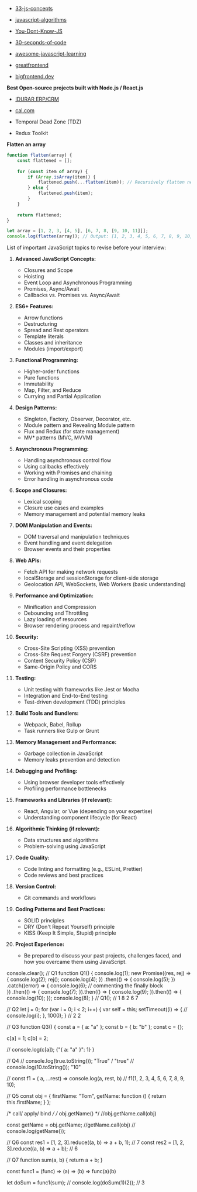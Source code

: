 - [33-js-concepts](https://github.com/leonardomso/33-js-concepts)
- [javascript-algorithms](https://github.com/trekhleb/javascript-algorithms)
- [You-Dont-Know-JS](https://github.com/getify/You-Dont-Know-JS)
- [30-seconds-of-code](https://github.com/30-seconds/30-seconds-of-code)
- [awesome-javascript-learning](https://github.com/micromata/awesome-javascript-learning)

- [greatfrontend](https://www.greatfrontend.com/)
- [bigfrontend.dev](https://bigfrontend.dev)

**Best Open-source projects built with Node.js / React.js**

- [IDURAR ERP/CRM](https://github.com/idurar/idurar-erp-crm)
- [cal.com](https://github.com/calcom/cal.com)

- Temporal Dead Zone (TDZ)
- Redux Toolkit


**Flatten an array**

```js
function flatten(array) {
    const flattened = [];
    
    for (const item of array) {
        if (Array.isArray(item)) {
            flattened.push(...flatten(item)); // Recursively flatten nested arrays
        } else {
            flattened.push(item);
        }
    }
    
    return flattened;
}

let array = [1, 2, 3, [4, 5], [6, 7, 8, [9, 10, 11]]];
console.log(flatten(array)); // Output: [1, 2, 3, 4, 5, 6, 7, 8, 9, 10, 11]
```



List of important JavaScript topics to revise before your interview:

1. **Advanced JavaScript Concepts:**
   - Closures and Scope
   - Hoisting
   - Event Loop and Asynchronous Programming
   - Promises, Async/Await
   - Callbacks vs. Promises vs. Async/Await

2. **ES6+ Features:**
   - Arrow functions
   - Destructuring
   - Spread and Rest operators
   - Template literals
   - Classes and inheritance
   - Modules (import/export)

3. **Functional Programming:**
   - Higher-order functions
   - Pure functions
   - Immutability
   - Map, Filter, and Reduce
   - Currying and Partial Application

4. **Design Patterns:**
   - Singleton, Factory, Observer, Decorator, etc.
   - Module pattern and Revealing Module pattern
   - Flux and Redux (for state management)
   - MV* patterns (MVC, MVVM)

5. **Asynchronous Programming:**
   - Handling asynchronous control flow
   - Using callbacks effectively
   - Working with Promises and chaining
   - Error handling in asynchronous code

6. **Scope and Closures:**
   - Lexical scoping
   - Closure use cases and examples
   - Memory management and potential memory leaks

7. **DOM Manipulation and Events:**
   - DOM traversal and manipulation techniques
   - Event handling and event delegation
   - Browser events and their properties

8. **Web APIs:**
   - Fetch API for making network requests
   - localStorage and sessionStorage for client-side storage
   - Geolocation API, WebSockets, Web Workers (basic understanding)

9. **Performance and Optimization:**
   - Minification and Compression
   - Debouncing and Throttling
   - Lazy loading of resources
   - Browser rendering process and repaint/reflow

10. **Security:**
    - Cross-Site Scripting (XSS) prevention
    - Cross-Site Request Forgery (CSRF) prevention
    - Content Security Policy (CSP)
    - Same-Origin Policy and CORS

11. **Testing:**
    - Unit testing with frameworks like Jest or Mocha
    - Integration and End-to-End testing
    - Test-driven development (TDD) principles

12. **Build Tools and Bundlers:**
    - Webpack, Babel, Rollup
    - Task runners like Gulp or Grunt

13. **Memory Management and Performance:**
    - Garbage collection in JavaScript
    - Memory leaks prevention and detection

14. **Debugging and Profiling:**
    - Using browser developer tools effectively
    - Profiling performance bottlenecks

15. **Frameworks and Libraries (if relevant):**
    - React, Angular, or Vue (depending on your expertise)
    - Understanding component lifecycle (for React)

16. **Algorithmic Thinking (if relevant):**
    - Data structures and algorithms
    - Problem-solving using JavaScript

17. **Code Quality:**
    - Code linting and formatting (e.g., ESLint, Prettier)
    - Code reviews and best practices

18. **Version Control:**
    - Git commands and workflows

19. **Coding Patterns and Best Practices:**
    - SOLID principles
    - DRY (Don't Repeat Yourself) principle
    - KISS (Keep It Simple, Stupid) principle

20. **Project Experience:**
    - Be prepared to discuss your past projects, challenges faced, and how you overcame them using JavaScript.
   

console.clear();
// Q1
function Q1() {
  console.log(1);
  new Promise((res, rej) => {
    console.log(2);
    rej();
    console.log(4);
  })
    .then(() => {
      console.log(5);
    })
    .catch((error) => {
      console.log(6);
      // commenting the finally block      
    })
    .then(() => {
      console.log(7);
    }).then(() => {
      console.log(9);
    }).then(() => {
      console.log(10);
    });
  console.log(8);
}
// Q1(); // 1 8 2 6 7 

// Q2
let j = 0;
for (var i = 0; i < 2; i++) {
	var self = this;
  setTimeout((i) => {
    // console.log(i);
  }, 1000);
}
// 2 2

// Q3
function Q3() {
  const a = { a: "a" };
  const b = { b: "b" };
  const c = {};

  c[a] = 1; 
  c[b] = 2;
  

  // console.log(c[a]); {"{ a: "a" }": 1}
}

// Q4
// console.log(true.toString()); "True" / "true"
// console.log(10.toString()); "10"

// const f1 = ( a, ...rest) => console.log(a, rest, b)
// f1(1, 2, 3, 4, 5, 6, 7, 8, 9, 10);

// Q5
const obj = {
  firstName: "Tom",
  getName: function () {
    return this.firstName;
  }
};

/* call/ apply/ bind */
/* obj.getName() */
//obj.getName.call(obj)

const getName = obj.getName;
//getName.call(obj)
// console.log(getName());

// Q6
const res1 = [1, 2, 3].reduce((a, b) => a + b, 1);  // 7
const res2 = [1, 2, 3].reduce((a, b) => a + b);	// 6

// Q7
function sum(a, b) {
  return a + b;
}

const func1 = (func) => (a) => (b) =>  func(a)(b)

let doSum = func1(sum);
// console.log(doSum(1)(2)); // 3
